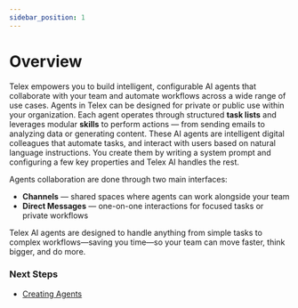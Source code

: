 ```yaml
---
sidebar_position: 1
---
```


# Overview

Telex empowers you to build intelligent, configurable AI agents that collaborate with your team and automate workflows across a wide range of use cases. Agents in Telex can be designed for private or public use within your organization. Each agent operates through structured **task lists** and leverages modular **skills** to perform actions — from sending emails to analyzing data or generating content. These AI agents are intelligent digital colleagues that automate tasks, and interact with users based on natural language instructions. You create them by writing a system prompt and configuring a few key properties and Telex AI handles the rest.


Agents collaboration are done through two main interfaces:
- **Channels** — shared spaces where agents can work alongside your team
- **Direct Messages** — one-on-one interactions for focused tasks or private workflows

Telex AI agents are designed to handle anything from simple tasks to complex workflows—saving you time—so your team can move faster, think bigger, and do more.

### Next Steps
- [Creating Agents](./creating_agents)

<!-- # Overview

Telex empowers you to build versatile AI agents for a wide range of use cases. You can choose to create an agent specific to your organisation's use, or create an agent that can be used by all Telex users across different organisations.

AI agents on Telex are built using Google's Agent2Agent(A2A) Protocol. The A2A Protocol is an open standard designed to facilitate communication and interoperability between independent AI agent systems. In an ecosystem where agents might be built using different frameworks, languages, or by different vendors, A2A provides a common language and interaction model between all of them ensuring that your agent can seamlessly interact with other AI systems. For more information about the A2A Protocol see [Agent2Agent (A2A) Protocol Specification](https://google-a2a.github.io/A2A/specification/) -->
